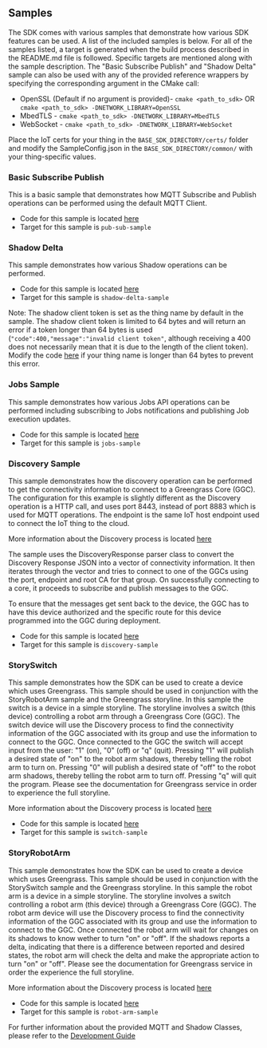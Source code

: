 ## Samples
The SDK comes with various samples that demonstrate how various SDK features can be used. A list of the included samples is below. For all of the samples listed, a target is generated when the build process described in the README.md file is followed. Specific targets are mentioned along with the sample description. The "Basic Subscribe Publish" and "Shadow Delta" sample can also be used with any of the provided reference wrappers by specifying the corresponding argument in the CMake call:
 * OpenSSL (Default if no argument is provided)- `cmake <path_to_sdk>` OR `cmake <path_to_sdk> -DNETWORK_LIBRARY=OpenSSL`
 * MbedTLS - `cmake <path_to_sdk> -DNETWORK_LIBRARY=MbedTLS`
 * WebSocket - `cmake <path_to_sdk> -DNETWORK_LIBRARY=WebSocket`

Place the IoT certs for your thing in the `BASE_SDK_DIRECTORY/certs/` folder and modify the SampleConfig.json in the `BASE_SDK_DIRECTORY/common/` with your thing-specific values.

### Basic Subscribe Publish
This is a basic sample that demonstrates how MQTT Subscribe and Publish operations can be performed using the default MQTT Client.

 * Code for this sample is located [here](./PubSub)
 * Target for this sample is `pub-sub-sample`

### Shadow Delta
This sample demonstrates how various Shadow operations can be performed.

 * Code for this sample is located [here](./ShadowDelta)
 * Target for this sample is `shadow-delta-sample`

Note: The shadow client token is set as the thing name by default in the sample. The shadow client token is limited to 64 bytes and will return an error if a token longer than 64 bytes is used (`"code":400,"message":"invalid client token"`, although receiving a 400 does not necessarily mean that it is due to the length of the client token). Modify the code [here](../ShadowDelta/ShadowDelta.cpp#L184) if your thing name is longer than 64 bytes to prevent this error.

### Jobs Sample
This sample demonstrates how various Jobs API operations can be performed including subscribing to Jobs notifications and publishing Job execution updates.

 * Code for this sample is located [here](./Jobs)
 * Target for this sample is `jobs-sample`

### Discovery Sample
This sample demonstrates how the discovery operation can be performed to get the connectivity information to connect to a Greengrass Core (GGC).
The configuration for this example is slightly different as the Discovery operation is a HTTP call, and uses port 8443, instead of port 8883 which is used for MQTT operations. The endpoint is the same IoT host endpoint used to connect the IoT thing to the cloud.

More information about the Discovery process is located [here](../GreengrassDiscovery.md)

The sample uses the DiscoveryResponse parser class to convert the Discovery Response JSON into a vector of connectivity information. It then iterates through the vector and tries to connect to one of the GGCs using the port, endpoint and root CA for that group. On successfully connecting to a core, it proceeds to subscribe and publish messages to the GGC.

To ensure that the messages get sent back to the device, the GGC has to have this device authorized and the specific route for this device programmed into the GGC during deployment.

 * Code for this sample is located [here](./Discovery)
 * Target for this sample is `discovery-sample`

### StorySwitch
This sample demonstrates how the SDK can be used to create a device which uses Greengrass.  This sample should be used in conjunction with the StoryRobotArm sample and the Greengrass storyline.  In this sample the switch is a device in a simple storyline.  The storyline involves a switch (this device) controlling a robot arm through a Greengrass Core (GGC). The switch device will use the Discovery process to find the connectivity information of the GGC associated with its group and use the information to connect to the GGC.  Once connected to the GGC the switch will accept input from the user:  "1" (on), "0" (off) or "q" (quit).  Pressing "1" will publish a desired state of "on" to the robot arm shadows, thereby telling the robot arm to turn on.  Pressing "0" will publish a desired state of "off" to the robot arm shadows, thereby telling the robot arm to turn off.  Pressing "q" will quit the program.  Please see the documentation for Greengrass service in order to experience the full storyline.

More information about the Discovery process is located [here](../GreengrassDiscovery.md)

 * Code for this sample is located [here](./StorySwitch)
 * Target for this sample is `switch-sample`


### StoryRobotArm
This sample demonstrates how the SDK can be used to create a device which uses Greengrass.  This sample should be used in conjunction with the StorySwitch sample and the Greengrass storyline.  In this sample the robot arm is a device in a simple storyline.  The storyline involves a switch controlling a robot arm (this device) through a Greengrass Core (GGC).  The robot arm device will use the Discovery process to find the connectivity information of the GGC associated with its group and use the information to connect to the GGC.  Once connected the robot arm will wait for changes on its shadows to know wether to turn "on" or "off".  If the shadows reports a delta, indicating that there is a difference between reported and desired states, the robot arm will check the delta and make the appropriate action to turn "on" or "off".  Please see the documentation for Greengrass service in order the experience the full storyline.

More information about the Discovery process is located [here](../GreengrassDiscovery.md)

 * Code for this sample is located [here](./StoryRobotArm)
 * Target for this sample is `robot-arm-sample`
 
 
For further information about the provided MQTT and Shadow Classes, please refer to the [Development Guide](../DevGuide.md)
